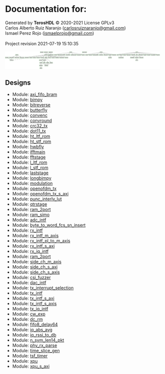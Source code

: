 # Documentation for: 

Generated by **TerosHDL** © 2020-2021 License GPLv3<br>Carlos Alberto Ruiz Naranjo (carlosruiznaranjo@gmail.com)<br>Ismael Perez Rojo (ismaelprojo@gmail.com)<br><br>Project revision 2021-07-19 15:10:35<br><br>
![system](./doc_internal/dependency_graph.svg "System")
## Designs

- Module: [axi_fifo_bram ](./doc_internal/axi_fifo_bram.md)
- Module: [bimpy ](./doc_internal/bimpy.md)
- Module: [bitreverse ](./doc_internal/bitreverse.md)
- Module: [butterfly ](./doc_internal/butterfly.md)
- Module: [convenc ](./doc_internal/convenc.md)
- Module: [convround ](./doc_internal/convround.md)
- Module: [crc32_tx ](./doc_internal/crc32_tx.md)
- Module: [dot11_tx ](./doc_internal/dot11_tx.md)
- Module: [ht_ltf_rom ](./doc_internal/ht_ltf_rom.md)
- Module: [ht_stf_rom ](./doc_internal/ht_stf_rom.md)
- Module: [hwbfly ](./doc_internal/hwbfly.md)
- Module: [ifftmain ](./doc_internal/ifftmain.md)
- Module: [fftstage ](./doc_internal/ifftstage.md)
- Module: [l_ltf_rom ](./doc_internal/l_ltf_rom.md)
- Module: [l_stf_rom ](./doc_internal/l_stf_rom.md)
- Module: [laststage ](./doc_internal/laststage.md)
- Module: [longbimpy ](./doc_internal/longbimpy.md)
- Module: [modulation ](./doc_internal/modulation.md)
- Module: [openofdm_tx ](./doc_internal/openofdm_tx.md)
- Module: [openofdm_tx_s_axi ](./doc_internal/openofdm_tx_s_axi.md)
- Module: [punc_interlv_lut ](./doc_internal/punc_interlv_lut.md)
- Module: [qtrstage ](./doc_internal/qtrstage.md)
- Module: [ram_2port ](./doc_internal/ram_2port.md)
- Module: [ram_simo ](./doc_internal/ram_simo.md)
- Module: [adc_intf ](./doc_internal/adc_intf.md)
- Module: [byte_to_word_fcs_sn_insert ](./doc_internal/byte_to_word_fcs_sn_insert.md)
- Module: [rx_intf ](./doc_internal/rx_intf.md)
- Module: [rx_intf_m_axis ](./doc_internal/rx_intf_m_axis.md)
- Module: [rx_intf_pl_to_m_axis ](./doc_internal/rx_intf_pl_to_m_axis.md)
- Module: [rx_intf_s_axi ](./doc_internal/rx_intf_s_axi.md)
- Module: [rx_iq_intf ](./doc_internal/rx_iq_intf.md)
- Module: [ram_2port ](./doc_internal/ram_2port.md)
- Module: [side_ch_m_axis ](./doc_internal/side_ch_m_axis.md)
- Module: [side_ch_s_axi ](./doc_internal/side_ch_s_axi.md)
- Module: [side_ch_s_axis ](./doc_internal/side_ch_s_axis.md)
- Module: [csi_fuzzer ](./doc_internal/csi_fuzzer.md)
- Module: [dac_intf ](./doc_internal/dac_intf.md)
- Module: [tx_interrupt_selection ](./doc_internal/tx_interrupt_selection.md)
- Module: [tx_intf ](./doc_internal/tx_intf.md)
- Module: [tx_intf_s_axi ](./doc_internal/tx_intf_s_axi.md)
- Module: [tx_intf_s_axis ](./doc_internal/tx_intf_s_axis.md)
- Module: [tx_iq_intf ](./doc_internal/tx_iq_intf.md)
- Module: [cw_exp ](./doc_internal/cw_exp.md)
- Module: [dc_rm ](./doc_internal/dc_rm.md)
- Module: [fifo8_delay64 ](./doc_internal/fifo8_delay64.md)
- Module: [iq_abs_avg ](./doc_internal/iq_abs_avg.md)
- Module: [iq_rssi_to_db ](./doc_internal/iq_rssi_to_db.md)
- Module: [n_sym_len14_pkt ](./doc_internal/n_sym_len14_pkt.md)
- Module: [phy_rx_parse ](./doc_internal/phy_rx_parse.md)
- Module: [time_slice_gen ](./doc_internal/time_slice_gen.md)
- Module: [tsf_timer ](./doc_internal/tsf_timer.md)
- Module: [xpu ](./doc_internal/xpu.md)
- Module: [xpu_s_axi ](./doc_internal/xpu_s_axi.md)

